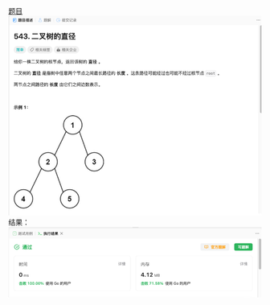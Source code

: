 [题目](https://leetcode.cn/problems/diameter-of-binary-tree/?envType=study-plan-v2&envId=top-100-liked)
![pic](img.png)
结果：
![pic](result.png)